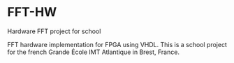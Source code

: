 # FFT-HW
Hardware FFT project for school

FFT hardware implementation for FPGA using VHDL. This is a school project for the french Grande École IMT Atlantique in Brest, France. 
